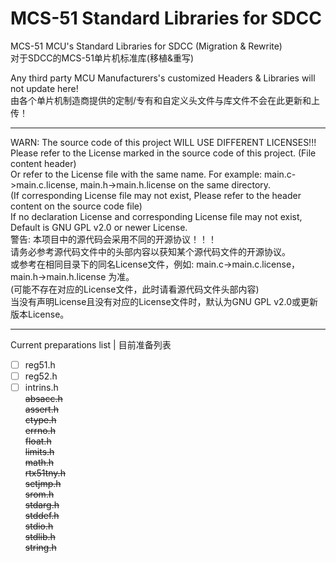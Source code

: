 # MCS-51 Standard Libraries for SDCC
MCS-51 MCU's Standard Libraries for SDCC (Migration &amp; Rewrite)   
对于SDCC的MCS-51单片机标准库(移植&重写)   

Any third party MCU Manufacturers's customized Headers & Libraries will not update here!   
由各个单片机制造商提供的定制/专有和自定义头文件与库文件不会在此更新和上传！   

---
WARN: The source code of this project WILL USE DIFFERENT LICENSES!!!  
Please refer to the License marked in the source code of this project. (File content header)  
Or refer to the License file with the same name. For example: main.c->main.c.license, main.h->main.h.license on the same directory.   
(If corresponding License file may not exist, Please refer to the header content on the source code file)  
If no declaration License and corresponding License file may not exist, Default is GNU GPL v2.0 or newer License.  
警告: 本项目中的源代码会采用不同的开源协议！！！  
请务必参考源代码文件中的头部内容以获知某个源代码文件的开源协议。  
或参考在相同目录下的同名License文件，例如: main.c->main.c.license，main.h->main.h.license 为准。  
(可能不存在对应的License文件，此时请看源代码文件头部内容)  
当没有声明License且没有对应的License文件时，默认为GNU GPL v2.0或更新版本License。

---
Current preparations list | 目前准备列表  
- [ ] reg51.h  
- [ ] reg52.h  
- [ ] intrins.h  
~~absacc.h~~  
~~assert.h~~  
~~ctype.h~~  
~~errno.h~~  
~~float.h~~   
~~limits.h~~  
~~math.h~~  
~~rtx51tny.h~~  
~~setjmp.h~~  
~~srom.h~~  
~~stdarg.h~~  
~~stddef.h~~  
~~stdio.h~~  
~~stdlib.h~~  
~~string.h~~
